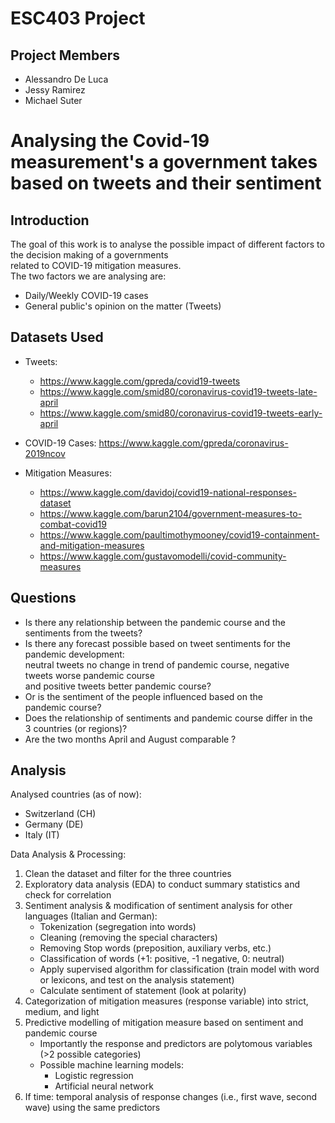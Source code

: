 # ESC403 Project

## Project Members
- Alessandro De Luca
- Jessy Ramirez
- Michael Suter 

# Analysing the Covid-19 measurement's a government takes based on tweets and their sentiment

## Introduction
The goal of this work is to analyse the possible impact of different factors to the decision making of a governments  
related to COVID-19 mitigation measures.  
The two factors we are analysing are:  
- Daily/Weekly COVID-19 cases
- General public's opinion on the matter (Tweets)

## Datasets Used
- Tweets:
    - https://www.kaggle.com/gpreda/covid19-tweets
    - https://www.kaggle.com/smid80/coronavirus-covid19-tweets-late-april
    - https://www.kaggle.com/smid80/coronavirus-covid19-tweets-early-april

- COVID-19 Cases: https://www.kaggle.com/gpreda/coronavirus-2019ncov
- Mitigation Measures:
    - https://www.kaggle.com/davidoj/covid19-national-responses-dataset
    - https://www.kaggle.com/barun2104/government-measures-to-combat-covid19
    - https://www.kaggle.com/paultimothymooney/covid19-containment-and-mitigation-measures
    - https://www.kaggle.com/gustavomodelli/covid-community-measures

## Questions
- Is there any relationship between the pandemic course and the sentiments from the tweets? 
- Is there any forecast possible based on tweet sentiments for the pandemic development:  
    neutral tweets no change in trend of pandemic course, negative tweets worse pandemic course  
    and positive tweets better pandemic course?
- Or is the sentiment of the people influenced based on the pandemic course? 
- Does the relationship of sentiments and pandemic course differ in the 3 countries (or regions)? 
- Are the two months April and August comparable ?
 
## Analysis
Analysed countries (as of now):
- Switzerland (CH)
- Germany (DE)
- Italy (IT)
  
Data Analysis & Processing:
1.	Clean the dataset and filter for the three countries 
2.	Exploratory data analysis (EDA) to conduct summary statistics and check for correlation
3.	Sentiment analysis & modification of sentiment analysis for other languages (Italian and German): 
    - Tokenization (segregation into words)
    - Cleaning (removing the special characters)
    - Removing Stop words (preposition, auxiliary verbs, etc.) 
    - Classification of words (+1: positive, -1 negative, 0: neutral)
    - Apply supervised algorithm for classification (train model with word or lexicons, and test on the analysis statement)
    - Calculate sentiment of statement (look at polarity) 
4.	Categorization of mitigation measures (response variable) into strict, medium, and light
5.	Predictive modelling of mitigation measure based on sentiment and pandemic course
    - Importantly the response and predictors are polytomous variables (>2 possible categories)
    - Possible machine learning models: 
        - Logistic regression
        - Artificial neural network
6.	If time: temporal analysis of response changes (i.e., first wave, second wave) using the same predictors

